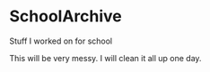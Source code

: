 # SchoolArchive
Stuff I worked on for school

This will be very messy. I will clean it all up one day.
